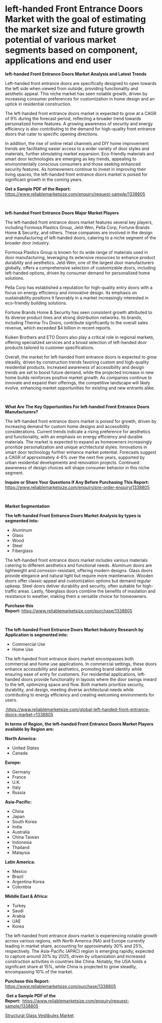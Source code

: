 <p><h1>left-handed Front Entrance Doors Market with the goal of estimating the market size and future growth potential of various market segments based on component, applications and end user</h1></p><p><strong>left-handed Front Entrance Doors Market Analysis and Latest Trends</strong></p>
<p><p>Left-handed front entrance doors are specifically designed to open towards the left side when viewed from outside, providing functionality and aesthetic appeal. This niche market has seen notable growth, driven by increasing consumer preferences for customization in home design and an uptick in residential construction. </p><p>The left-handed front entrance doors market is expected to grow at a CAGR of 9% during the forecast period, reflecting a broader trend towards personalized home features. A growing awareness of security and energy efficiency is also contributing to the demand for high-quality front entrance doors that cater to specific opening directions. </p><p>In addition, the rise of online retail channels and DIY home improvement trends are facilitating easier access to a wider variety of door styles and materials, further stimulating market expansion. Eco-friendly materials and smart door technologies are emerging as key trends, appealing to environmentally conscious consumers and those seeking enhanced security features. As homeowners continue to invest in improving their living spaces, the left-handed front entrance doors market is poised for significant growth in the coming years.</p></p>
<p><strong>Get a Sample PDF of the Report:&nbsp;</strong> <a href="https://www.reliablemarketsize.com/enquiry/request-sample/1338805?utm_campaign=1872&utm_medium=2&utm_source=Github&utm_content=ia&utm_term=08012025&utm_id=left-handed-front-entrance-doors">https://www.reliablemarketsize.com/enquiry/request-sample/1338805</a></p>
<p>&nbsp;</p>
<p><strong>left-handed Front Entrance Doors Major Market Players</strong></p>
<p><p>The left-handed front entrance doors market features several key players, including Formosa Plastics Group, Jeld-Wen, Pella Corp, Fortune Brands Home & Security, and others. These companies are involved in the design and manufacturing of left-handed doors, catering to a niche segment of the broader door industry.</p><p>Formosa Plastics Group is known for its wide range of materials used in door manufacturing, leveraging its extensive resources to enhance product durability and aesthetics. Jeld-Wen, one of the largest door manufacturers globally, offers a comprehensive selection of customizable doors, including left-handed options, driven by consumer demand for personalized home solutions.</p><p>Pella Corp has established a reputation for high-quality entry doors with a focus on energy efficiency and innovative design. Its emphasis on sustainability positions it favorably in a market increasingly interested in eco-friendly building solutions.</p><p>Fortune Brands Home & Security has seen consistent growth attributed to its diverse product lines and strong distribution networks. Its brands, including Therma-Tru Doors, contribute significantly to the overall sales revenue, which exceeded $4 billion in recent reports.</p><p>Kuiken Brothers and ETO Doors also play a critical role in regional markets, offering specialized services and a broad selection of left-handed door products tailored to customer specifications.</p><p>Overall, the market for left-handed front entrance doors is expected to grow steadily, driven by construction trends favoring custom and high-quality residential products. Increased awareness of accessibility and design trends are set to boost future demand, while the projected increase in new home builds reinforces positive market growth. As companies continue to innovate and expand their offerings, the competitive landscape will likely evolve, enhancing market opportunities for existing and new entrants alike.</p></p>
<p>&nbsp;</p>
<p><strong>What Are The Key Opportunities For left-handed Front Entrance Doors Manufacturers?</strong></p>
<p><p>The left-handed front entrance doors market is poised for growth, driven by increasing demand for custom home designs and accessibility considerations. Current trends indicate a rising preference for aesthetics and functionality, with an emphasis on energy efficiency and durable materials. The market is expected to expand as homeowners increasingly prioritize personalization and unique architectural styles. Innovations in smart door technology further enhance market potential. Forecasts suggest a CAGR of approximately 4-6% over the next five years, supported by urban residential developments and renovation projects. Continued awareness of design choices will shape consumer behavior in this niche segment.</p></p>
<p><strong>Inquire or Share Your Questions If Any Before Purchasing This Report:</strong> <a href="https://www.reliablemarketsize.com/enquiry/pre-order-enquiry/1338805?utm_campaign=1872&utm_medium=2&utm_source=Github&utm_content=ia&utm_term=08012025&utm_id=left-handed-front-entrance-doors">https://www.reliablemarketsize.com/enquiry/pre-order-enquiry/1338805</a></p>
<p>&nbsp;</p>
<p><strong>Market Segmentation</strong></p>
<p><strong>The left-handed Front Entrance Doors Market Analysis by types is segmented into:</strong></p>
<p><ul><li>Aluminum</li><li>Glass</li><li>Wood</li><li>Steel</li><li>Fiberglass</li></ul></p>
<p><p>The left-handed front entrance doors market includes various materials catering to different aesthetics and functional needs. Aluminum doors are lightweight and corrosion-resistant, offering modern designs. Glass doors provide elegance and natural light but require more maintenance. Wooden doors offer classic appeal and customization options but demand regular upkeep. Steel doors deliver durability and security, often suitable for high-traffic areas. Lastly, fiberglass doors combine the benefits of insulation and resistance to weather, making them a versatile choice for homeowners.</p></p>
<p><strong>Purchase this Report:&nbsp;</strong><a href="https://www.reliablemarketsize.com/purchase/1338805?utm_campaign=1872&utm_medium=2&utm_source=Github&utm_content=ia&utm_term=08012025&utm_id=left-handed-front-entrance-doors">https://www.reliablemarketsize.com/purchase/1338805</a></p>
<p>&nbsp;</p>
<p><strong>The left-handed Front Entrance Doors Market Industry Research by Application is segmented into:</strong></p>
<p><ul><li>Commercial Use</li><li>Home Use</li></ul></p>
<p><p>The left-handed front entrance doors market encompasses both commercial and home use applications. In commercial settings, these doors enhance accessibility and aesthetics, promoting brand identity while ensuring ease of entry for customers. For residential applications, left-handed doors provide functionality in layouts where the door swings inward to the left, optimizing space and flow. Both markets prioritize security, durability, and design, meeting diverse architectural needs while contributing to energy efficiency and creating welcoming environments for users.</p></p>
<p><a href="https://www.reliablemarketsize.com/global-left-handed-front-entrance-doors-market-r1338805?utm_campaign=1872&utm_medium=2&utm_source=Github&utm_content=ia&utm_term=08012025&utm_id=left-handed-front-entrance-doors">&nbsp;https://www.reliablemarketsize.com/global-left-handed-front-entrance-doors-market-r1338805</a></p>
<p><strong>In terms of Region, the left-handed Front Entrance Doors Market Players available by Region are:</strong></p>
<p>
    <p> <strong> North America: </strong>
        <ul>
            <li>United States</li>
            <li>Canada</li>
        </ul>
        </p> 
    <p> <strong> Europe: </strong>
        <ul>
            <li>Germany</li>
            <li>France</li>
            <li>U.K.</li>
            <li>Italy</li>
            <li>Russia</li>
        </ul>
        </p> 
    <p> <strong> Asia-Pacific: </strong>
        <ul>
            <li>China</li>
            <li>Japan</li>
            <li>South Korea</li>
            <li>India</li>
            <li>Australia</li>
            <li>China Taiwan</li>
            <li>Indonesia</li>
            <li>Thailand</li>
            <li>Malaysia</li>
        </ul>
        </p> 
    <p> <strong> Latin America: </strong>
        <ul>
            <li>Mexico</li>
            <li>Brazil</li>
            <li>Argentina Korea</li>
            <li>Colombia</li>
        </ul>
        </p> 
    <p> <strong> Middle East & Africa: </strong>
        <ul>
            <li>Turkey</li>
            <li>Saudi</li>
            <li>Arabia</li>
            <li>UAE</li>
            <li>Korea</li>
        </ul>
    </p>
    </p>
<p><p>The left-handed front entrance doors market is experiencing notable growth across various regions, with North America (NA) and Europe currently leading in market share, accounting for approximately 30% and 25%, respectively. The Asia-Pacific (APAC) region is emerging rapidly, expected to capture around 20% by 2025, driven by urbanization and increased construction activities in countries like China. Notably, the USA holds a significant share at 15%, while China is projected to grow steadily, encompassing 10% of the market.</p></p>
<p><strong>Purchase this Report: </strong><a href="https://www.reliablemarketsize.com/purchase/1338805?utm_campaign=1872&utm_medium=2&utm_source=Github&utm_content=ia&utm_term=08012025&utm_id=left-handed-front-entrance-doors">https://www.reliablemarketsize.com/purchase/1338805</a></p>
<p>&nbsp;<strong>Get a Sample PDF of the Report:&nbsp;&nbsp;</strong><a href="https://www.reliablemarketsize.com/enquiry/request-sample/1338805?utm_campaign=1872&utm_medium=2&utm_source=Github&utm_content=ia&utm_term=08012025&utm_id=left-handed-front-entrance-doors">https://www.reliablemarketsize.com/enquiry/request-sample/1338805</a></p>
<p><strong></strong></p>
<p><p><a href="https://github.com/BryceTownsendr/Market-Research-Report-List-7/blob/main/structural-glass-vestibules-market.md?utm_campaign=1872&utm_medium=2&utm_source=Github&utm_content=ia&utm_term=08012025&utm_id=left-handed-front-entrance-doors">Structural Glass Vestibules Market</a></p></p>